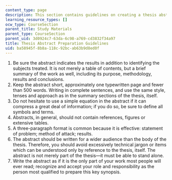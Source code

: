 ```yaml
---
content_type: page
description: This section contains guidelines on creating a thesis abstract.
learning_resource_types: []
ocw_type: CourseSection
parent_title: Study Materials
parent_type: CourseSection
parent_uid: 3d0924c7-63da-6c98-a769-cd3832f34a97
title: Thesis Abstract Preparation Guidelines
uid: ba58945f-8b8a-118c-92bc-ab63b9d8ed0f
---
```


1.  Be sure the abstract indicates the results in addition to identifying the subjects treated. It is not merely a table of contents, but a brief summary of the work as well, including its purpose, methodology, results and conclusions.
2.  Keep the abstract short, approximately one typewritten page and fewer than 500 words. Writing in complete sentences, and use the same style, tenses and approach as in the summary sections of the thesis, itself.
3.  Do not hesitate to use a simple equation in the abstract if it can compress a great deal of information; if you do so, be sure to define all symbols and terms.
4.  Abstracts, in general, should not contain references, figures or extensive tables.
5.  A three-paragraph format is common because it is effective: statement of problem; method of attack; results.
6.  The abstract should be written for a wider audience than the body of the thesis. Therefore, you should avoid excessively technical jargon or items which can be understood only by reference to the thesis, itself. The abstract is not merely part of the thesis—it must be able to stand alone.
7.  Write the abstract as if it is the only part of your work most people will ever read; recognize and accept your role and responsibility as the person most qualified to prepare this key synopsis.